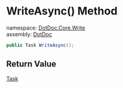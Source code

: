 ﻿# WriteAsync\(\) Method

namespace: [DotDoc\.Core\.Write](../../DotDoc.Core.Write.md)<br />
assembly: [DotDoc](../../../DotDoc.md)



```csharp
public Task WriteAsync();
```

## Return Value

[Task](https://docs.microsoft.com/dotnet/api/System.Threading.Tasks.Task)



